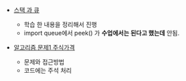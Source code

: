 - [스택 과 큐](Stack_Queue.ipynb)
  - 학습 한 내용을 정리해서 진행
  - import queue에서 peek() 가 **수업에서는 된다고 했는데** 안됨.  
  
- [알고리즘 문제1 주식가격](주식가격(스택_큐).ipynb)
  - 문제와 접근방법
  - 코드에는 주석 처리
